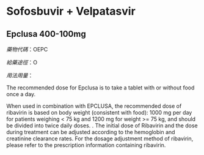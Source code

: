 # Sofosbuvir + Velpatasvir

## Epclusa 400-100mg

*藥物代碼*：OEPC

*給藥途徑*：O

*用法用量*：

The recommended dose for Epclusa is to take a tablet with or without food once a day.

When used in combination with EPCLUSA, the recommended dose of ribavirin is based on body weight (consistent with food): 1000 mg per day for patients weighing < 75 kg and 1200 mg for weight >= 75 kg, and should be divided into twice daily doses. . The initial dose of Ribavirin and the dose during treatment can be adjusted according to the hemoglobin and creatinine clearance rates. For the dosage adjustment method of ribavirin, please refer to the prescription information containing ribavirin.


